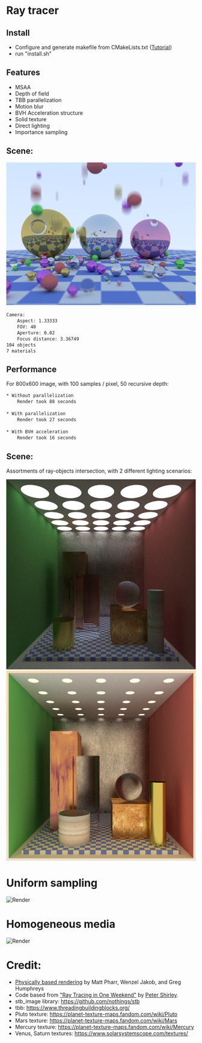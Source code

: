 # Ray tracer

## Install
- Configure and generate makefile from CMakeLists.txt ([Tutorial](https://cmake.org/cmake-tutorial/))
- run "install.sh"

## Features
- MSAA
- Depth of field
- TBB parallelization
- Motion blur
- BVH Acceleration structure
- Solid texture
- Direct lighting
- Importance sampling

## Scene: 

![Render](images/checker_texture.png "Render")

	Camera: 
		Aspect: 1.33333
		FOV: 40
		Aperture: 0.02
		Focus distance: 3.36749
	104 objects
	7 materials


## Performance

For 800x600 image, with 100 samples / pixel, 50 recursive depth:

	* Without parallelization
		Render took 88 seconds

	* With parallelization
		Render took 27 seconds

	* With BVH acceleration
		Render took 16 seconds

## Scene: 

Assortments of ray-objects intersection, with 2 different lighting scenarios:

![Render](images/CornellBox1.png "Cornell box")
![Render](images/cornellbox_800.png "Cornell box")

# Uniform sampling

![Render](images/Sampling_Uniform_100sp.jpg "Uniform sampling")

# Homogeneous media

![Render](images/homogeneous_media.jpg "Homogeneous media")


# Credit:
- [Physically based rendering](http://www.pbr-book.org/) by Matt Pharr, Wenzel Jakob, and Greg Humphreys
- Code based from ["Ray Tracing in One Weekend"](http://in1weekend.blogspot.com/) by [Peter Shirley](https://twitter.com/Peter_shirley).
- stb_image library: https://github.com/nothings/stb
- tbb: https://www.threadingbuildingblocks.org/
- Pluto texture: https://planet-texture-maps.fandom.com/wiki/Pluto
- Mars texture: https://planet-texture-maps.fandom.com/wiki/Mars
- Mercury texture: https://planet-texture-maps.fandom.com/wiki/Mercury
- Venus, Saturn textures: https://www.solarsystemscope.com/textures/
